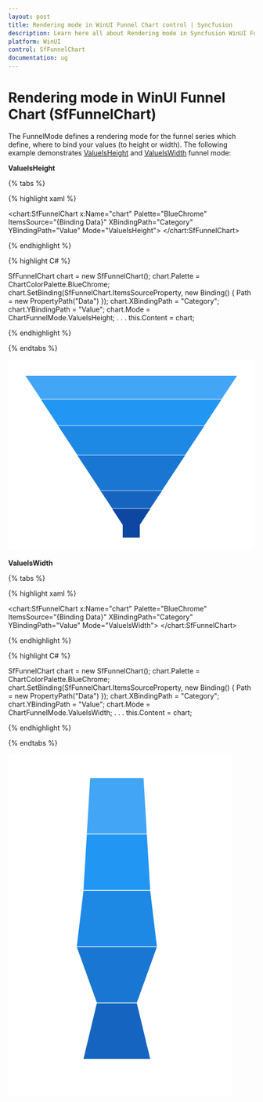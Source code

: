 ```yaml
---
layout: post
title: Rendering mode in WinUI Funnel Chart control | Syncfusion
description: Learn here all about Rendering mode in Syncfusion WinUI Funnel Chart(SfFunnelChart) control with key features and more.
platform: WinUI
control: SfFunnelChart
documentation: ug
---
```


# Rendering mode in WinUI Funnel Chart (SfFunnelChart)

The FunnelMode defines a rendering mode for the funnel series which define, where to bind your values (to height or width). The following example demonstrates [ValueIsHeight]() and [ValueIsWidth]() funnel mode:

**ValueIsHeight**

{% tabs %} 

{% highlight xaml %}

<chart:SfFunnelChart x:Name="chart"
                Palette="BlueChrome"
                ItemsSource="{Binding Data}" 
                XBindingPath="Category" 
                YBindingPath="Value" 
                Mode="ValueIsHeight">
</chart:SfFunnelChart>
 
{% endhighlight %}

{% highlight C# %} 

SfFunnelChart chart = new SfFunnelChart();
chart.Palette = ChartColorPalette.BlueChrome;
chart.SetBinding(SfFunnelChart.ItemsSourceProperty, new Binding() { Path = new PropertyPath("Data") });
chart.XBindingPath = "Category";
chart.YBindingPath = "Value";
chart.Mode = ChartFunnelMode.ValueIsHeight;
. . . 
this.Content = chart;

{% endhighlight %}

{% endtabs %}

![Rendering mode in WinUI Funnel Chart](Rendering-mode_images/WinUI_Funnel_chart_ValueIsHeight_mode.png)

**ValueIsWidth**

{% tabs %} 

{% highlight xaml %}

<chart:SfFunnelChart x:Name="chart"
                Palette="BlueChrome"
                ItemsSource="{Binding Data}" 
                XBindingPath="Category" 
                YBindingPath="Value" 
                Mode="ValueIsWidth">
</chart:SfFunnelChart>
 
{% endhighlight %}

{% highlight C# %} 

SfFunnelChart chart = new SfFunnelChart();
chart.Palette = ChartColorPalette.BlueChrome;
chart.SetBinding(SfFunnelChart.ItemsSourceProperty, new Binding() { Path = new PropertyPath("Data") });
chart.XBindingPath = "Category";
chart.YBindingPath = "Value";
chart.Mode = ChartFunnelMode.ValueIsWidth;
. . . 
this.Content = chart;

{% endhighlight %}

{% endtabs %}

![Rendering mode in WinUI Funnel Chart](Rendering-mode_images/WinUI_Funnel_chart_ValueIsWidth_mode.png)





